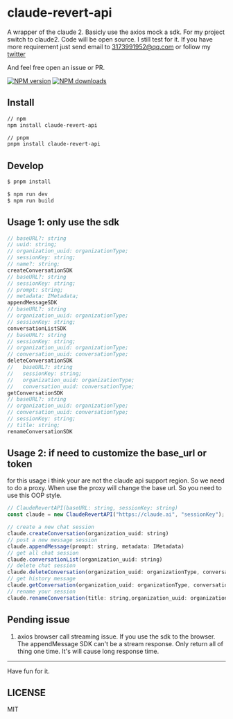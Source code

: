 # claude-revert-api

A wrapper of the claude 2. Basicly use the axios mock a sdk. For my project switch to claude2.
Code will be open source. I still test for it.
If you have more requirement just send email to 3173991952@qq.com or follow my [twitter](https://twitter.com/DarkParse)

And feel free open an issue or PR.

[![NPM version](https://img.shields.io/npm/v/claude-revert-api.svg?style=flat)](https://npmjs.org/package/claude-revert-api)
[![NPM downloads](http://img.shields.io/npm/dm/claude-revert-api.svg?style=flat)](https://npmjs.org/package/claude-revert-api)

## Install
```bash
// npm 
npm install claude-revert-api

// pnpm 
pnpm install claude-revert-api
```

## Develop

```bash
$ pnpm install
```

```bash
$ npm run dev
$ npm run build
```

## Usage 1: only use the sdk
```js
// baseURL?: string
// uuid: string;
// organization_uuid: organizationType;
// sessionKey: string;
// name?: string;
createConversationSDK
// baseURL?: string
// sessionKey: string;
// prompt: string;
// metadata: IMetadata;
appendMessageSDK
// baseURL?: string
// organization_uuid: organizationType;
// sessionKey: string;
conversationListSDK
// baseURL?: string
// sessionKey: string;
// organization_uuid: organizationType;
// conversation_uuid: conversationType;
deleteConversationSDK
//   baseURL?: string
//   sessionKey: string;
//   organization_uuid: organizationType;
//   conversation_uuid: conversationType;
getConversationSDK
// baseURL?: string
// organization_uuid: organizationType;
// conversation_uuid: conversationType;
// sessionKey: string;
// title: string;
renameConversationSDK
```

## Usage 2: if need to customize the base_url or token

for this usage i think your are not the claude api support region. So we need to do a proxy. When use the proxy will change the base url. So you need to use this OOP style. 

```js
// ClaudeRevertAPI(baseURL: string, sessionKey: string)
const claude = new ClaudeRevertAPI("https://claude.ai", "sessionKey");

// create a new chat session
claude.createConversation(organization_uuid: string)
// post a new message session
claude.appendMessage(prompt: string, metadata: IMetadata)
// get all chat session
claude.conversationList(organization_uuid: string)
// delete chat session
claude.deleteConversation(organization_uuid: organizationType, conversation_uuid: conversationType)
// get history message 
claude.getConversation(organization_uuid: organizationType, conversation_uuid: conversationType)
// rename your session
claude.renameConversation(title: string,organization_uuid: organizationType, conversation_uuid: conversationType)


```

## Pending issue

1. axios browser call streaming issue. If you use the sdk to the browser. The appendMessage SDK can't be a stream response. Only return all of thing one time. It's will cause long response time. 


---

Have fun for it.

## LICENSE

MIT
